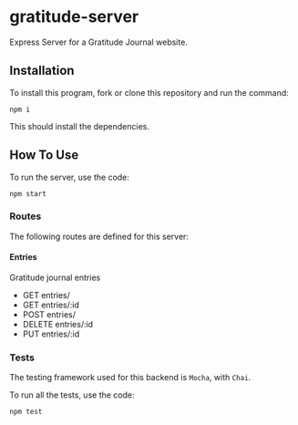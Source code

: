 # gratitude-server

Express Server for a Gratitude Journal website.

## Installation

To install this program, fork or clone this repository and run the command:

```
npm i
```

This should install the dependencies.

## How To Use

To run the server, use the code:

```
npm start
```

### Routes

The following routes are defined for this server:

#### Entries

Gratitude journal entries

* GET entries/
* GET entries/:id
* POST entries/
* DELETE entries/:id
* PUT entries/:id


### Tests

The testing framework used for this backend is `Mocha`, with `Chai`.

To run all the tests, use the code:

```
npm test
```